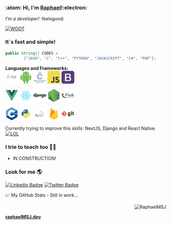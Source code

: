 ### :atom: Hi, I'm [Raphael](https://www.raphaelMSJ.dev/about)!:electron:

*I'm a developer!* :feelsgood:

<a href="https://media.giphy.com/media/13HgwGsXF0aiGY/giphy.gif" target="_blank"><img src="https://media.giphy.com/media/13HgwGsXF0aiGY/giphy.gif" alt="WOOT" width="280" ></a>

### It`s fast and simple!
```java
public String[] CODES =
        {"JAVA", "C", "C++", "PYTHON", "JAVASCRIPT", "C#", "PHP"};
```

**Languages and Frameworks:**  
<code><img height="40" src="https://raw.githubusercontent.com/github/explore/80688e429a7d4ef2fca1e82350fe8e3517d3494d/topics/java/java.png"></code>
<code><img height="40" src="https://raw.githubusercontent.com/github/explore/80688e429a7d4ef2fca1e82350fe8e3517d3494d/topics/android/android.png"></code>
<code><img height="40" src="https://raw.githubusercontent.com/github/explore/80688e429a7d4ef2fca1e82350fe8e3517d3494d/topics/c/c.png"></code>
<code><img height="40" src="https://raw.githubusercontent.com/github/explore/80688e429a7d4ef2fca1e82350fe8e3517d3494d/topics/javascript/javascript.png"></code>
<code><img height="40" src="https://raw.githubusercontent.com/github/explore/80688e429a7d4ef2fca1e82350fe8e3517d3494d/topics/bootstrap/bootstrap.png"></code>

<code><img height="40" src="https://raw.githubusercontent.com/github/explore/80688e429a7d4ef2fca1e82350fe8e3517d3494d/topics/vue/vue.png"></code>
<code><img height="40" src="https://raw.githubusercontent.com/github/explore/80688e429a7d4ef2fca1e82350fe8e3517d3494d/topics/react/react.png"></code>
<code><img height="40" src="https://raw.githubusercontent.com/github/explore/5c058a388828bb5fde0bcafd4bc867b5bb3f26f3/topics/django/django.png"></code>
<code><img height="40" src="https://raw.githubusercontent.com/github/explore/80688e429a7d4ef2fca1e82350fe8e3517d3494d/topics/nodejs/nodejs.png"></code>
<code><img height="40" src="https://raw.githubusercontent.com/github/explore/80688e429a7d4ef2fca1e82350fe8e3517d3494d/topics/flask/flask.png"></code>

<code><img height="40" src="https://raw.githubusercontent.com/github/explore/80688e429a7d4ef2fca1e82350fe8e3517d3494d/topics/cpp/cpp.png"></code>
<code><img height="40" src="https://raw.githubusercontent.com/github/explore/80688e429a7d4ef2fca1e82350fe8e3517d3494d/topics/python/python.png"></code>
<code><img height="40" src="https://raw.githubusercontent.com/github/explore/80688e429a7d4ef2fca1e82350fe8e3517d3494d/topics/mysql/mysql.png"></code>
<code><img height="40" src="https://raw.githubusercontent.com/github/explore/80688e429a7d4ef2fca1e82350fe8e3517d3494d/topics/firebase/firebase.png"></code>
<code><img height="40" src="https://raw.githubusercontent.com/github/explore/80688e429a7d4ef2fca1e82350fe8e3517d3494d/topics/git/git.png"></code>


Currently trying to improve this skills: NextJS, Django and React Native.<br />
<a href="https://media.giphy.com/media/FcFs1TW9CMVyw/giphy.gif" target="_blank"><img src="https://media.giphy.com/media/FcFs1TW9CMVyw/giphy.gif" alt="LOL" width="280" ></a>

### I trie to teach too :technologist:


<!-- BLOG-POST-LIST:START -->
- IN CONSTRUCTION!
<!-- BLOG-POST-LIST:END -->

### Look for me 🌎

[![Linkedin Badge](https://img.shields.io/badge/-LinkedIn-blue?style=flat-square&logo=Linkedin&logoColor=white&link=https://www.linkedin.com/in/raphael-mauricio/)](https://www.linkedin.com/in/raphael-mauricio/)  [![Twitter Badge](https://img.shields.io/badge/-Twitter-1ca0f1?style=flat-square&labelColor=1ca0f1&logo=twitter&logoColor=white&link=https://twitter.com/Hargnex)](https://twitter.com/Hargenx)


📈 My GitHub Stats - Still in work...

<p align="right"> <img src="https://github-readme-stats.vercel.app/api?username=RaphaelMSJ&show_icons=true&theme=default" alt="RaphaelMSJ" />



**[raphaelMSJ.dev](https://www.raphaelMSJ.dev/)**
